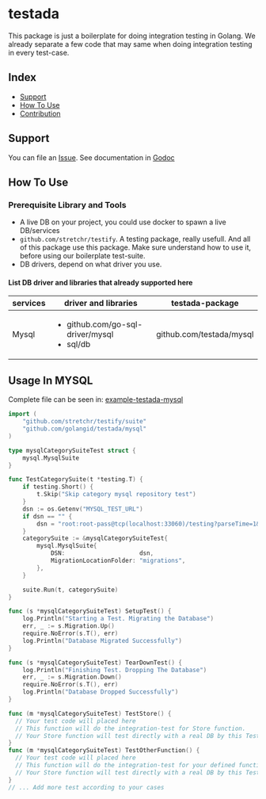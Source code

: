 # testada
This package is just a boilerplate for doing integration testing in Golang. We already separate a few code that may same when doing integration testing in every test-case. 

## Index

* [Support](#support)
* [How To Use](#how-to-use) 
* [Contribution](#contribution)


## Support

You can file an [Issue](https://github.com/bxcodec/faker/issues/new).
See documentation in [Godoc](https://godoc.org/github.com/bxcodec/faker)

## How To Use

### Prerequisite Library and Tools
- A live DB on your project, you could use docker to spawn a live DB/services
- `github.com/stretchr/testify`. A testing package, really usefull. And all of this package use this package. Make sure understand how to use it, before using our boilerplate test-suite. 
- DB drivers, depend on what driver you use. 

#### List DB driver and libraries that already supported here
|services| driver and libraries |testada-package|
|--------|--------|---------------|
| Mysql  | <ul> <li>github.com/go-sql-driver/mysql </li><li> sql/db</li></ul> | github.com/testada/mysql|

## Usage In MYSQL
Complete file can be seen in: [example-testada-mysql](https://github.com/golangid/testada-example/blob/master/mysql/repository_test.go)

```go
import (
	"github.com/stretchr/testify/suite"
	"github.com/golangid/testada/mysql"
)

type mysqlCategorySuiteTest struct {
	mysql.MysqlSuite
}

func TestCategorySuite(t *testing.T) {
	if testing.Short() {
		t.Skip("Skip category mysql repository test")
	}
	dsn := os.Getenv("MYSQL_TEST_URL")
	if dsn == "" {
		dsn = "root:root-pass@tcp(localhost:33060)/testing?parseTime=1&loc=Asia%2FJakarta&charset=utf8mb4&collation=utf8mb4_unicode_ci"
	}
	categorySuite := &mysqlCategorySuiteTest{
		mysql.MysqlSuite{
			DSN:                     dsn,
			MigrationLocationFolder: "migrations",
		},
	}

	suite.Run(t, categorySuite)
}

func (s *mysqlCategorySuiteTest) SetupTest() {
	log.Println("Starting a Test. Migrating the Database")
	err, _ := s.Migration.Up()
	require.NoError(s.T(), err)
	log.Println("Database Migrated Successfully")
}

func (s *mysqlCategorySuiteTest) TearDownTest() {
	log.Println("Finishing Test. Dropping The Database")
	err, _ := s.Migration.Down()
	require.NoError(s.T(), err)
	log.Println("Database Dropped Successfully")
}

func (m *mysqlCategorySuiteTest) TestStore() {
  // Your test code will placed here
  // This function will do the integration-test for Store function.
  // Your Store function will test directly with a real DB by this TestFunction
}
func (m *mysqlCategorySuiteTest) TestOtherFunction() {
  // Your test code will placed here
  // This function will do the integration-test for your defined function as you want.
  // Your Store function will test directly with a real DB by this TestFunction
}
// ... Add more test according to your cases

```
